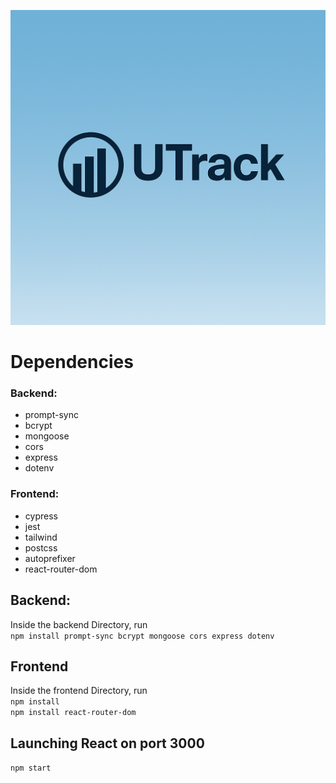 ![alt text](https://github.com/h0nt3d/UTrack/blob/main/images/uTrack-logo.png?raw=true)

# Dependencies
### Backend:
- prompt-sync
- bcrypt
- mongoose
- cors
- express
- dotenv

### Frontend:
- cypress
- jest
- tailwind
- postcss
- autoprefixer
- react-router-dom

## Backend:
Inside the backend Directory, run <br>
`npm install prompt-sync bcrypt mongoose cors express dotenv`

## Frontend
Inside the frontend Directory, run <br>
`npm install` <br>
`npm install react-router-dom`

## Launching React on port 3000
`npm start`









